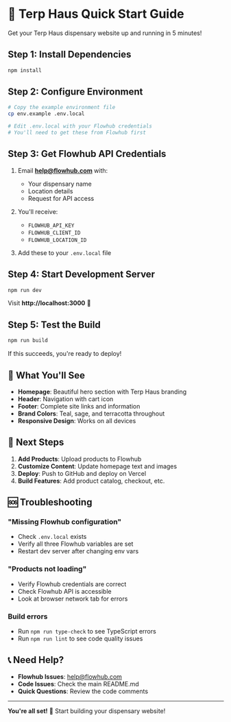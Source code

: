 # 🚀 Terp Haus Quick Start Guide

Get your Terp Haus dispensary website up and running in 5 minutes!

## Step 1: Install Dependencies

```bash
npm install
```

## Step 2: Configure Environment

```bash
# Copy the example environment file
cp env.example .env.local

# Edit .env.local with your Flowhub credentials
# You'll need to get these from Flowhub first
```

## Step 3: Get Flowhub API Credentials

1. Email **help@flowhub.com** with:
   - Your dispensary name
   - Location details
   - Request for API access

2. You'll receive:
   - `FLOWHUB_API_KEY`
   - `FLOWHUB_CLIENT_ID` 
   - `FLOWHUB_LOCATION_ID`

3. Add these to your `.env.local` file

## Step 4: Start Development Server

```bash
npm run dev
```

Visit **http://localhost:3000** 🎉

## Step 5: Test the Build

```bash
npm run build
```

If this succeeds, you're ready to deploy!

## 🎨 What You'll See

- **Homepage**: Beautiful hero section with Terp Haus branding
- **Header**: Navigation with cart icon
- **Footer**: Complete site links and information
- **Brand Colors**: Teal, sage, and terracotta throughout
- **Responsive Design**: Works on all devices

## 🔧 Next Steps

1. **Add Products**: Upload products to Flowhub
2. **Customize Content**: Update homepage text and images
3. **Deploy**: Push to GitHub and deploy on Vercel
4. **Build Features**: Add product catalog, checkout, etc.

## 🆘 Troubleshooting

### "Missing Flowhub configuration"
- Check `.env.local` exists
- Verify all three Flowhub variables are set
- Restart dev server after changing env vars

### "Products not loading"
- Verify Flowhub credentials are correct
- Check Flowhub API is accessible
- Look at browser network tab for errors

### Build errors
- Run `npm run type-check` to see TypeScript errors
- Run `npm run lint` to see code quality issues

## 📞 Need Help?

- **Flowhub Issues**: help@flowhub.com
- **Code Issues**: Check the main README.md
- **Quick Questions**: Review the code comments

---

**You're all set!** 🎉 Start building your dispensary website!
